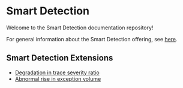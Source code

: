 # Smart Detection

Welcome to the Smart Detection documentation repository!

For general information about the Smart Detection offering, see [here](https://docs.microsoft.com/azure/application-insights/app-insights-proactive-diagnostics).


## Smart Detection Extensions

* [Degradation in trace severity ratio](https://docs.microsoft.com/azure/application-insights/app-insights-proactive-diagnostics)
* [Abnormal rise in exception volume](https://docs.microsoft.com/azure/application-insights/app-insights-proactive-diagnostics)
